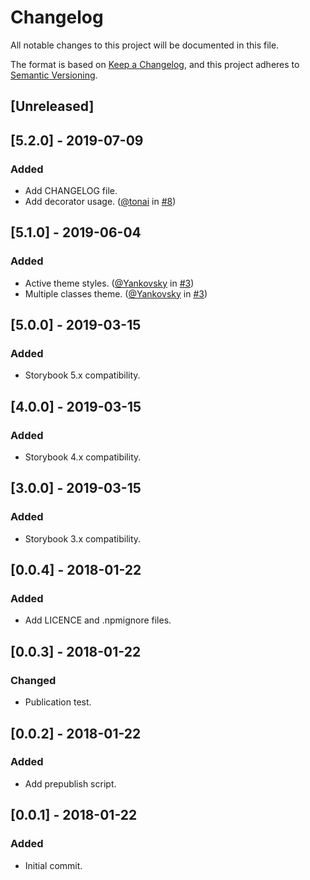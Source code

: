 # Changelog
All notable changes to this project will be documented in this file.

The format is based on [Keep a Changelog](https://keepachangelog.com/en/1.0.0/),
and this project adheres to [Semantic Versioning](https://semver.org/spec/v2.0.0.html).

## [Unreleased]

## [5.2.0] - 2019-07-09
### Added
- Add CHANGELOG file.
- Add decorator usage. ([@tonai](https://github.com/tonai) in [#8](https://github.com/tonai/storybook-addon-themes/pull/8))

## [5.1.0] - 2019-06-04
### Added
- Active theme styles. ([@Yankovsky](https://github.com/Yankovsky) in [#3](https://github.com/tonai/storybook-addon-themes/pull/3))
- Multiple classes theme. ([@Yankovsky](https://github.com/Yankovsky) in [#3](https://github.com/tonai/storybook-addon-themes/pull/4))

## [5.0.0] - 2019-03-15
### Added
- Storybook 5.x compatibility.

## [4.0.0] - 2019-03-15
### Added
- Storybook 4.x compatibility.

## [3.0.0] - 2019-03-15
### Added
- Storybook 3.x compatibility.

## [0.0.4] - 2018-01-22
### Added
- Add LICENCE and .npmignore files.

## [0.0.3] - 2018-01-22
### Changed
- Publication test.

## [0.0.2] - 2018-01-22
### Added
- Add prepublish script.

## [0.0.1] - 2018-01-22
### Added
- Initial commit.
